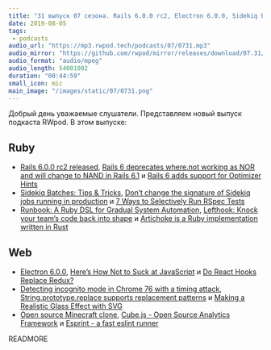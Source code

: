 ```yaml
---
title: "31 выпуск 07 сезона. Rails 6.0.0 rc2, Electron 6.0.0, Sidekiq Batches, Lefthook, Minecraft clone, Cube.js, Esprint и прочее"
date: 2019-08-05
tags:
 - podcasts
audio_url: "https://mp3.rwpod.tech/podcasts/07/0731.mp3"
audio_mirror: "https://github.com/rwpod/mirror/releases/download/07.31/0731.mp3"
audio_format: "audio/mpeg"
audio_length: 54001002
duration: "00:44:59"
small_icon: mic
main_image: "/images/static/07/0731.png"
---
```


Добрый день уважаемые слушатели. Представляем новый выпуск подкаста RWpod. В этом выпуске:

## Ruby

 - [Rails 6.0.0 rc2 released](https://weblog.rubyonrails.org/2019/7/30/Rails-6-0-rc2-released/), [Rails 6 deprecates where.not working as NOR and will change to NAND in Rails 6.1](https://blog.bigbinary.com/2019/07/31/rails-6-deprecates-where-not-working-as-nor-and-will-change-to-nand-in-rails-6-1.html) и [Rails 6 adds support for Optimizer Hints](https://blog.bigbinary.com/2019/07/30/rails-6-supports-optimizer-hints.html)
 - [Sidekiq Batches: Tips & Tricks](https://blog.magrathealabs.com/sidekiq-batches-tips-tricks-56bae4f8a5dd), [Don’t change the signature of Sidekiq jobs running in production](https://www.marionzualo.com/2019/08/04/dont-change-the-signature-of-sidekiq-jobs-running-in-production/) и [7 Ways to Selectively Run RSpec Tests](https://emmanuelhayford.com/7-ways-to-selectively-run-rspec-tests/)
 - [Runbook: A Ruby DSL for Gradual System Automation](https://medium.com/braintree-product-technology/https-medium-com-braintree-product-technology-runbook-be6f072cfc0d), [Lefthook: Knock your team’s code back into shape](https://evilmartians.com/chronicles/lefthook-knock-your-teams-code-back-into-shape) и [Artichoke is a Ruby implementation written in Rust](https://github.com/artichoke/artichoke)

## Web

 - [Electron 6.0.0](http://electronjs.org/blog/electron-6-0), [Here’s How Not to Suck at JavaScript](https://medium.com/better-programming/js-reliable-fdea261012ee) и [Do React Hooks Replace Redux?](https://medium.com/javascript-scene/do-react-hooks-replace-redux-210bab340672)
 - [Detecting incognito mode in Chrome 76 with a timing attack](https://blog.jse.li/posts/chrome-76-incognito-filesystem-timing/), [String.prototype.replace supports replacement patterns](https://www.stefanjudis.com/today-i-learned/string-prototype-replace-supports-replacement-patterns/) и [Making a Realistic Glass Effect with SVG](https://css-tricks.com/making-a-realistic-glass-effect-with-svg/)
 - [Open source Minecraft clone](https://github.com/ian13456/minecraft.js), [Cube.js - Open Source Analytics Framework](https://cube.dev/) и [Esprint - a fast eslint runner](https://github.com/pinterest/esprint)

READMORE

